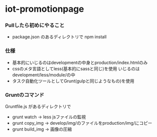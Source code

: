 # iot-promotionpage

### Pullしたら初めにやること
* package.json のあるディレクトリで npm install

### 仕様
* 基本的にいじるのはdevelopmentの中身とproduction/index.htmlのみ
* cssのメタ言語としてless(基本的にsassと同じ)を使用 いじるのはdevelopment/less/module/の中
* タスク自動化ツールとしてGrunt(gulpと同じようなもの)を使用

### Gruntのコマンド
Gruntfile.js があるディレクトリで
* grunt watch → less jsファイルの監視
* grunt copy_img → develop/img/のファイルをproduction/img/にコピー
* grunt build_img → 画像の圧縮

